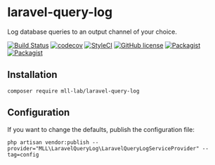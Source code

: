 # laravel-query-log

Log database queries to an output channel of your choice.

[![Build Status](https://travis-ci.org/mll-lab/laravel-query-log.svg?branch=master)](https://travis-ci.org/mll-lab/laravel-query-log)
[![codecov](https://codecov.io/gh/mll-lab/laravel-query-log/branch/master/graph/badge.svg)](https://codecov.io/gh/mll-lab/laravel-query-log)
[![StyleCI](https://github.styleci.io/repos/150426104/shield?branch=master)](https://github.styleci.io/repos/150426104)
[![GitHub license](https://img.shields.io/github/license/mll-lab/laravel-query-log.svg)](https://github.com/mll-lab/laravel-query-log/blob/master/LICENSE)
[![Packagist](https://img.shields.io/packagist/v/mll-lab/laravel-query-log.svg)](https://packagist.org/packages/mll-lab/laravel-query-log)
[![Packagist](https://img.shields.io/packagist/dt/mll-lab/laravel-query-log.svg)](https://packagist.org/packages/mll-lab/laravel-query-log)

## Installation

    composer require mll-lab/laravel-query-log

## Configuration

If you want to change the defaults, publish the configuration file:

    php artisan vendor:publish --provider="MLL\LaravelQueryLog\LaravelQueryLogServiceProvider" --tag=config
